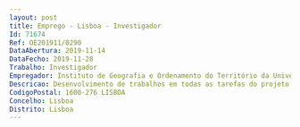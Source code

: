 ```yaml
--- 
layout: post
title: Emprego - Lisboa - Investigador
Id: 71674
Ref: OE201911/0290
DataAbertura: 2019-11-14
DataFecho: 2019-11-28
Trabalho: Investigador
Empregador: Instituto de Geografia e Ordenamento do Território da Universidade de Lisboa
Descricao: Desenvolvimento de trabalhos em todas as tarefas do projeto Smartour, em particular  pesquisa qualitativa sobre turismo e reabilitação urbana  definição de novas formas de regular o fenómeno do alojamento local  a análise e publicação dos resultados em revistas internacionais  a apresentação dos resultados em congressos  o apoio às ações de gestão e disseminação pública do projeto.
CodigoPostal: 1600-276 LISBOA
Concelho: Lisboa
Distrito: Lisboa
--- 
```


